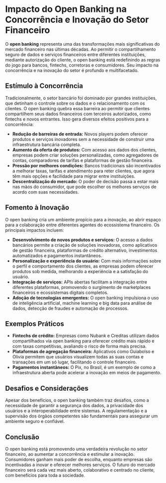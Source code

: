 # Impacto do Open Banking na Concorrência e Inovação do Setor Financeiro

O **open banking** representa uma das transformações mais significativas do mercado financeiro nas últimas décadas. Ao permitir o compartilhamento seguro de dados e serviços financeiros entre diferentes instituições, mediante autorização do cliente, o open banking está redefinindo as regras do jogo para bancos, fintechs, corretoras e consumidores. Seu impacto na concorrência e na inovação do setor é profundo e multifacetado.

## Estímulo à Concorrência

Tradicionalmente, o setor bancário foi dominado por grandes instituições, que detinham o controle sobre os dados e o relacionamento com os clientes. O open banking quebra essa barreira ao permitir que clientes compartilhem seus dados financeiros com terceiros autorizados, como fintechs e novos entrantes. Isso gera diversos efeitos positivos para a concorrência:

- **Redução de barreiras de entrada:** Novos players podem oferecer produtos e serviços inovadores sem a necessidade de construir uma infraestrutura bancária completa.
- **Aumento da oferta de produtos:** Com acesso aos dados dos clientes, empresas podem criar soluções personalizadas, como agregadores de contas, comparadores de tarifas e plataformas de gestão financeira.
- **Pressão por melhores condições:** Bancos tradicionais são incentivados a melhorar taxas, tarifas e atendimento para reter clientes, que agora têm mais opções e facilidade para migrar entre instituições.
- **Descentralização do mercado:** O poder de decisão passa a estar mais nas mãos do consumidor, que pode escolher os melhores serviços de acordo com suas necessidades.

## Fomento à Inovação

O open banking cria um ambiente propício para a inovação, ao abrir espaço para a colaboração entre diferentes agentes do ecossistema financeiro. Os principais impactos incluem:

- **Desenvolvimento de novos produtos e serviços:** O acesso a dados bancários permite a criação de soluções inovadoras, como aplicativos de gestão financeira, plataformas de crédito alternativo, investimentos automatizados e pagamentos instantâneos.
- **Personalização e experiência do usuário:** Com mais informações sobre o perfil e comportamento dos clientes, as empresas podem oferecer produtos sob medida, melhorando a experiência e a satisfação do usuário.
- **Integração de serviços:** APIs abertas facilitam a integração entre diferentes plataformas, promovendo o surgimento de marketplaces financeiros e ecossistemas digitais completos.
- **Adoção de tecnologias emergentes:** O open banking impulsiona o uso de inteligência artificial, machine learning e big data para análise de dados, detecção de fraudes e automação de processos.

## Exemplos Práticos

- **Fintechs de crédito:** Empresas como Nubank e Creditas utilizam dados compartilhados via open banking para oferecer crédito mais rápido e com taxas competitivas, avaliando o risco de forma mais precisa.
- **Plataformas de agregação financeira:** Aplicativos como Guiabolso e Olivia permitem que usuários visualizem todas as suas contas e transações em um só lugar, facilitando o controle financeiro.
- **Pagamentos instantâneos:** O Pix, no Brasil, é um exemplo de como a infraestrutura aberta pode acelerar a inovação em meios de pagamento.

## Desafios e Considerações

Apesar dos benefícios, o open banking também traz desafios, como a necessidade de garantir a segurança dos dados, a privacidade dos usuários e a interoperabilidade entre sistemas. A regulamentação e a supervisão dos órgãos competentes são fundamentais para assegurar um ambiente seguro e confiável.

## Conclusão

O open banking está promovendo uma verdadeira revolução no setor financeiro, ao aumentar a concorrência e estimular a inovação. Consumidores ganham mais poder de escolha, enquanto empresas são incentivadas a inovar e oferecer melhores serviços. O futuro do mercado financeiro será cada vez mais aberto, colaborativo e centrado no cliente, com benefícios para toda a sociedade.